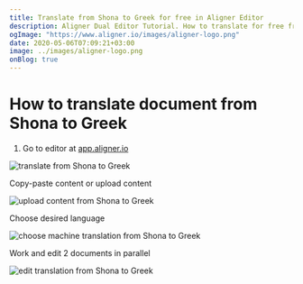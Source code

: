 ```yaml
---
title: Translate from Shona to Greek for free in Aligner Editor
description: Aligner Dual Editor Tutorial. How to translate for free from Shona to Greek. Aligner is multilingual document management platform. 
ogImage: "https://www.aligner.io/images/aligner-logo.png"
date: 2020-05-06T07:09:21+03:00
image: ../images/aligner-logo.png
onBlog: true
---
```


# How to translate document from Shona to Greek

1. Go to editor at [app.aligner.io](https://app.aligner.io "Aligner App web page")

![translate from Shona to Greek](../aligner-blank-editor.png "translate from Shona to Greek")

Copy-paste content or upload content

![upload content from Shona to Greek](../aligner-uploaded-document.png "upload content from Shona to Greek")

Choose desired language

![choose machine translation from Shona to Greek](../aligner-language-dropdown.png "choose machine translation from Shona to Greek")

Work and edit 2 documents in parallel

![edit translation from Shona to Greek](../aligner-double-sitded-editor.png "edit translation from Shona to Greek")

